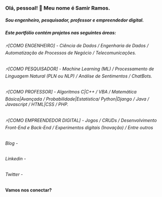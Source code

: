### Olá, pessoal! 👋 Meu nome é Samir Ramos. 


##### Sou engenheiro, pesquisador, professor e empreendedor digital.
##### Este portfólio contém projetos nas seguintes áreas:
###### ⚡[COMO ENGENHEIRO] - Ciência de Dados / Engenharia de Dados / Automatização de Processos de Negócio / Telecomunicações.
###### ⚡[COMO PESQUISADOR] - Machine Learning (ML) / Processamento de Linguagem Natural (PLN ou NLP) / Análise de Sentimentos / ChatBots.
###### ⚡[COMO PROFESSOR] - Algoritmos C|C++ / VBA / Matemática Básica|Avançada / Probabilidade|Estatística/ Python|Django / Java / Javascript / HTML|CSS / PHP.
###### ⚡[COMO EMPREENDEDOR DIGITAL] - Jogos / CRUDs / Desenvolvimento Front-End  e Back-End / Experimentos digitais (Inovação) / Entre outros

###### Blog - 
###### Linkedin - 
###### Twitter - 

#### Vamos nos conectar?


<!--
**samoliverramos/samoliverramos** is a ✨ _special_ ✨ repository because its `README.md` (this file) appears on your GitHub profile.

Here are some ideas to get you started:

### 🔭 I’m currently working on ...
- 🌱 I’m currently learning ...
- 👯 I’m looking to collaborate on ...
- 🤔 I’m looking for help with ...
- 💬 Ask me about ...
- 📫 How to reach me: ...
- 😄 Pronouns: ...
- ⚡ Fun fact: ...
-->
